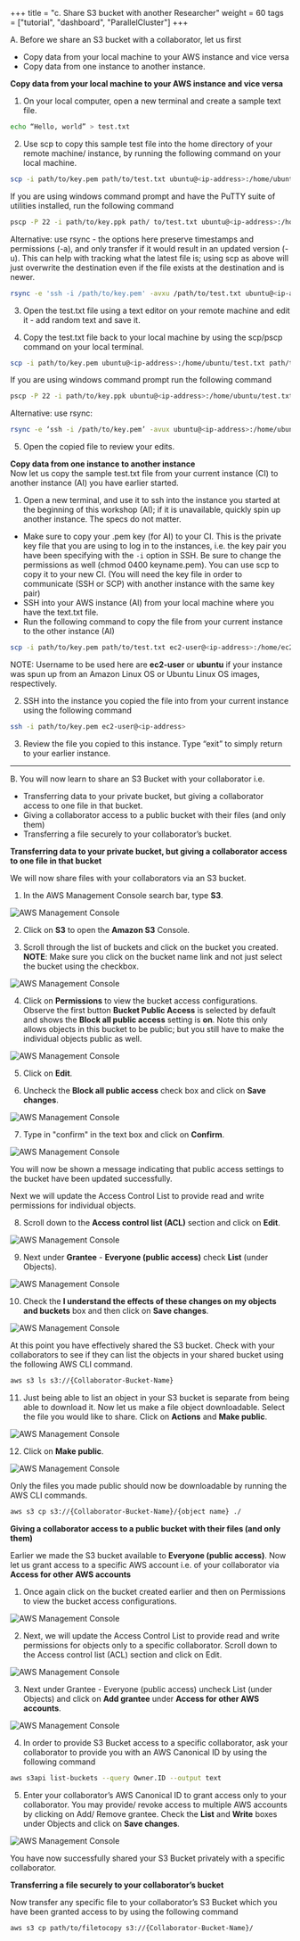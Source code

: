 +++
title = "c. Share S3 bucket with another Researcher"
weight = 60
tags = ["tutorial", "dashboard", "ParallelCluster"]
+++


A. Before we share an S3 bucket with a collaborator, let us first  
- Copy data from your local machine to your AWS instance and vice versa  
- Copy data from one instance to another instance.   

**Copy data from your local machine to your AWS instance and vice versa**
1.	On your local computer, open a new terminal and create a sample text file. 

```bash
echo “Hello, world” > test.txt
```
  
2.	Use scp to copy this sample test file into the home directory of your remote machine/ instance, by running the following command on your local machine. 
```bash
scp -i path/to/key.pem path/to/test.txt ubuntu@<ip-address>:/home/ubuntu/
```

If you are using windows command prompt and have the PuTTY suite of utilities installed, run the following command   
```bash
pscp -P 22 -i path/to/key.ppk path/	to/test.txt ubuntu@<ip-address>:/home/ubuntu/
```

Alternative: use rsync - the options here preserve timestamps and permissions (-a), and only transfer if it would result in an updated version (-u). This can help with tracking what the latest file is; using scp as above will just overwrite the destination even if the file exists at the destination and is newer.
```bash
rsync -e 'ssh -i /path/to/key.pem' -avxu /path/to/test.txt ubuntu@<ip-address>:/home/ubuntu/
```

3.	Open the test.txt file using a text editor on your remote machine and edit it - add random text and save it.

4.	Copy the test.txt file back to your local machine by using the scp/pscp command on your local terminal.

```bash
scp -i path/to/key.pem ubuntu@<ip-address>:/home/ubuntu/test.txt path/to/folder/localmachine
```
If you are using windows command prompt run the following command 
```bash
pscp -P 22 -i path/to/key.ppk ubuntu@<ip-address>:/home/ubuntu/test.txt path/to/folder/localmachine 
```

Alternative: use rsync:
```bash
rsync -e ‘ssh -i /path/to/key.pem’ -avux ubuntu@<ip-address>:/home/ubuntu/test.txt /path/to/folder/localmachine
```

5.	Open the copied file to review your edits.

**Copy data from one instance to another instance**  
Now let us copy the sample test.txt file from your current instance (CI) to another instance (AI) you have earlier started. 

1.	Open a new terminal, and use it to ssh into the instance you started at the beginning of this workshop (AI); if it is unavailable, quickly spin up another instance. The specs do not matter.

- Make sure to copy your .pem key (for AI) to your CI. This is the private key file that you are using to log in to the instances, i.e. the key pair you have been specifying with the `-i` option in SSH. Be sure to change the permissions as well (chmod 0400 keyname.pem). You can use scp to copy it to your new CI. (You will need the key file in order to communicate (SSH or SCP) with another instance with the same key pair)  
- SSH into your AWS instance (AI) from your local machine where you have the text.txt file.  
- Run the following command to copy the file from your current instance to the other instance (AI)
```bash
scp -i path/to/key.pem path/to/test.txt ec2-user@<ip-address>:/home/ec2-user/ 
```
NOTE: Username to be used here are **ec2-user** or **ubuntu** if your instance was spun up from an Amazon Linux OS or Ubuntu Linux OS images, respectively.

2.	SSH into the instance you copied the file into from your current instance using the following command

```bash
ssh -i path/to/key.pem ec2-user@<ip-address>
```

3.	Review the file you copied to this instance. Type “exit” to simply return to your earlier instance.

---
B. You will now learn to share an S3 Bucket with your collaborator i.e.  
- Transferring data to your private bucket, but giving a collaborator access to one file in that bucket.  
- Giving a collaborator access to a public bucket with their files (and only them)  
- Transferring a file securely to your collaborator’s bucket.  

**Transferring data to your private bucket, but giving a collaborator access to one file in that bucket**

We will now share files with your collaborators via an S3 bucket.  

1.	In the AWS Management Console search bar, type **S3**.

![AWS Management Console](/images/hpc-aws-parallelcluster-workshop/S3/S3Service.png)

2.	Click on **S3** to open the **Amazon S3** Console.  

3.	Scroll through the list of buckets and click on the bucket you created.  
**NOTE**: Make sure you click on the bucket name link and not just select the bucket using the checkbox.  

![AWS Management Console](/images/hpc-aws-parallelcluster-workshop/S3/S3SelectBucketLink.png)

4.	Click on **Permissions** to view the bucket access configurations.  
Observe the first button **Bucket Public Access** is selected by default and shows the **Block all public access** setting is **on**. Note this only allows objects in this bucket to be public; but you still have to make the individual objects public as well.

![AWS Management Console](/images/hpc-aws-parallelcluster-workshop/S3/S3BucketPermissions.png)

5.	Click on **Edit**.

6.	Uncheck the **Block all public access** check box and click on **Save changes**.  

![AWS Management Console](/images/hpc-aws-parallelcluster-workshop/S3/S3BucketPermissionsBucketPublic1.png)

7.	Type in "confirm" in the text box and click on **Confirm**.  

![AWS Management Console](/images/hpc-aws-parallelcluster-workshop/S3/S3BucketPermissionsBucketPublic2.png)

You will now be shown a message indicating that public access settings to the bucket have been updated successfully.

Next we will update the Access Control List to provide read and write permissions for individual objects.

8.	Scroll down to the **Access control list (ACL)** section and click on **Edit**.

![AWS Management Console](/images/hpc-aws-parallelcluster-workshop/S3/S3BucketPermissionsBucketPublic3.png)

9.	Next under **Grantee** - **Everyone (public access)** check **List** (under Objects).

![AWS Management Console](/images/hpc-aws-parallelcluster-workshop/S3/S3BucketPermissionsBucketPublic4.png)

10.	Check the **I understand the effects of these changes on my objects and buckets** box and then click on **Save changes**.

![AWS Management Console](/images/hpc-aws-parallelcluster-workshop/S3/S3BucketPermissionsBucketPublic5.png)

At this point you have effectively shared the S3 bucket. Check with your collaborators to see if they can list the objects in your shared bucket using the following AWS CLI command.

```bash
aws s3 ls s3://{Collaborator-Bucket-Name}
```

11.	Just being able to list an object in your S3 bucket is separate from being able to download it. Now let us make a file object downloadable. Select the file you would like to share. Click on **Actions** and **Make public**.

![AWS Management Console](/images/hpc-aws-parallelcluster-workshop/S3/S3BucketPermissionsBucketPublic6.png)

12.	Click on **Make public**.

![AWS Management Console](/images/hpc-aws-parallelcluster-workshop/S3/S3BucketPermissionsBucketPublic7.png)

Only the files you made public should now be downloadable by running the AWS CLI commands.

```bash
aws s3 cp s3://{Collaborator-Bucket-Name}/{object name} ./
```

**Giving a collaborator access to a public bucket with their files (and only them)**

Earlier we made the S3 bucket available to **Everyone (public access)**. Now let us grant access to a specific AWS account i.e. of your collaborator via **Access for other AWS accounts**

1.	Once again click on the bucket created earlier and then on Permissions to view the bucket access configurations. 

![AWS Management Console](/images/hpc-aws-parallelcluster-workshop/S3/S3BucketPermissionsObjectPrivate1.png)

2.	Next, we will update the Access Control List to provide read and write permissions for objects only to a specific collaborator. Scroll down to the Access control list (ACL) section and click on Edit.  

![AWS Management Console](/images/hpc-aws-parallelcluster-workshop/S3/S3BucketPermissionsObjectPrivate2.png)

3.	Next under Grantee - Everyone (public access) uncheck List (under Objects) and click on **Add grantee** under **Access for other AWS accounts**.  

![AWS Management Console](/images/hpc-aws-parallelcluster-workshop/S3/S3BucketPermissionsObjectPrivate3.png)

4.	In order to provide S3 Bucket access to a specific collaborator, ask your collaborator to provide you with an AWS Canonical ID by using the following command  

```bash
aws s3api list-buckets --query Owner.ID --output text
```

5.	Enter your collaborator’s AWS Canonical ID to grant access only to your collaborator. You may provide/ revoke access to multiple AWS accounts by clicking on Add/ Remove grantee. Check the **List** and **Write** boxes under Objects and click on **Save changes**.  

![AWS Management Console](/images/hpc-aws-parallelcluster-workshop/S3/S3BucketPermissionsObjectPrivate4.png)

You have now successfully shared your S3 Bucket privately with a specific collaborator.

**Transferring a file securely to your collaborator’s bucket**

Now transfer any specific file to your collaborator’s S3 Bucket which you have been granted access to by using the following command

```bash
aws s3 cp path/to/filetocopy s3://{Collaborator-Bucket-Name}/
```
